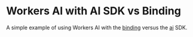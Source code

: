 # Workers AI with AI SDK vs Binding

A simple example of using Workers AI with the [binding](https://developers.cloudflare.com/workers-ai/configuration/bindings/) versus the [ai](https://www.npmjs.com/package/ai) SDK. 
